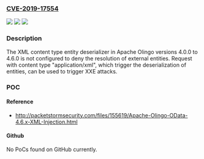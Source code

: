 ### [CVE-2019-17554](https://cve.mitre.org/cgi-bin/cvename.cgi?name=CVE-2019-17554)
![](https://img.shields.io/static/v1?label=Product&message=Olingo&color=blue)
![](https://img.shields.io/static/v1?label=Version&message=n%2Fa&color=blue)
![](https://img.shields.io/static/v1?label=Vulnerability&message=XML%20External%20Entity%20resolution%20attack&color=brighgreen)

### Description

The XML content type entity deserializer in Apache Olingo versions 4.0.0 to 4.6.0 is not configured to deny the resolution of external entities. Request with content type "application/xml", which trigger the deserialization of entities, can be used to trigger XXE attacks.

### POC

#### Reference
- http://packetstormsecurity.com/files/155619/Apache-Olingo-OData-4.6.x-XML-Injection.html

#### Github
No PoCs found on GitHub currently.

